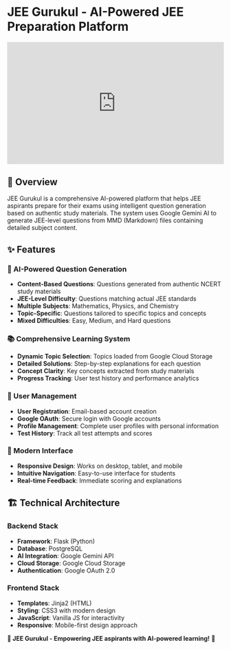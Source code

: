 ﻿# JEE Gurukul - AI-Powered JEE Preparation Platform


 <div style="position: relative; padding-bottom: 56.25%; height: 0;"><iframe src="https://www.loom.com/embed/6ec910a6e64b44cbaa56e9ba4e38ff13?sid=66933d19-1d37-41cf-9645-f7530d563dd1" frameborder="0" webkitallowfullscreen mozallowfullscreen allowfullscreen style="position: absolute; top: 0; left: 0; width: 100%; height: 100%;"></iframe></div>

## 🎯 Overview

JEE Gurukul is a comprehensive AI-powered platform that helps JEE aspirants prepare for their exams using intelligent question generation based on authentic study materials. The system uses Google Gemini AI to generate JEE-level questions from MMD (Markdown) files containing detailed subject content.

## ✨ Features

### 🧠 AI-Powered Question Generation
- **Content-Based Questions**: Questions generated from authentic NCERT study materials
- **JEE-Level Difficulty**: Questions matching actual JEE standards
- **Multiple Subjects**: Mathematics, Physics, and Chemistry
- **Topic-Specific**: Questions tailored to specific topics and concepts
- **Mixed Difficulties**: Easy, Medium, and Hard questions

### 📚 Comprehensive Learning System
- **Dynamic Topic Selection**: Topics loaded from Google Cloud Storage
- **Detailed Solutions**: Step-by-step explanations for each question
- **Concept Clarity**: Key concepts extracted from study materials
- **Progress Tracking**: User test history and performance analytics

### 🔐 User Management
- **User Registration**: Email-based account creation
- **Google OAuth**: Secure login with Google accounts
- **Profile Management**: Complete user profiles with personal information
- **Test History**: Track all test attempts and scores

### 🎨 Modern Interface
- **Responsive Design**: Works on desktop, tablet, and mobile
- **Intuitive Navigation**: Easy-to-use interface for students
- **Real-time Feedback**: Immediate scoring and explanations

## 🏗️ Technical Architecture

### Backend Stack
- **Framework**: Flask (Python)
- **Database**: PostgreSQL
- **AI Integration**: Google Gemini API
- **Cloud Storage**: Google Cloud Storage
- **Authentication**: Google OAuth 2.0

### Frontend Stack
- **Templates**: Jinja2 (HTML)
- **Styling**: CSS3 with modern design
- **JavaScript**: Vanilla JS for interactivity
- **Responsive**: Mobile-first design approach



**🎯 JEE Gurukul - Empowering JEE aspirants with AI-powered learning!** 🚀
